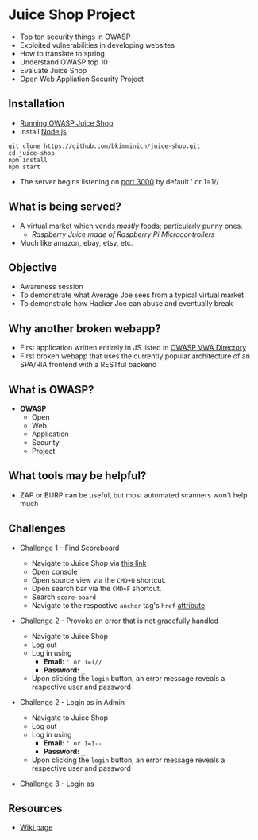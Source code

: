 # Juice Shop Project
* Top ten security things in OWASP
* Exploited vulnerabilities in developing websites
* How to translate to spring
* Understand OWASP top 10
* Evaluate Juice Shop
* Open Web Appliation Security Project

## Installation
* [Running OWASP Juice Shop](https://bkimminich.gitbooks.io/pwning-owasp-juice-shop/content/part1/running.html)
* Install [Node.js](http://nodejs.org/)

```
git clone https://github.com/bkimminich/juice-shop.git
cd juice-shop
npm install
npm start
```
* The server begins listening on [port 3000](localhost:3000) by default
' or 1=1//
## What is being served?
* A virtual market which vends _mostly_ foods; particularly punny ones.
	* _Raspberry Juice made of Raspberry Pi Microcontrollers_
* Much like amazon, ebay, etsy, etc.



## Objective
* Awareness session
* To demonstrate what Average Joe sees from a typical virtual market
* To demonstrate how Hacker Joe can abuse and eventually break



## Why another broken webapp?
* First application written entirely in JS listed in [OWASP VWA Directory](https://www.owasp.org/index.php/OWASP_Vulnerable_Web_Applications_Directory_Project)
* First broken webapp that uses the currently popular architecture of an SPA/RIA frontend with a RESTful backend

## What is OWASP?
* **OWASP**
	* Open
	* Web
	* Application
	* Security
	* Project

## What tools may be helpful?
* ZAP or BURP can be useful, but most automated scanners won't help much


## Challenges
* Challenge 1 - Find Scoreboard
	* Navigate to Juice Shop via [this link](localhost:3000)
	* Open console
	* Open source view via the `CMD+U` shortcut.
	* Open search bar via the `CMD+F` shortcut.
	* Search `score-board`
	* Navigate to the respective `anchor` tag's `href` [attribute](http://localhost:3000/#/score-board).

* Challenge 2 - Provoke an error that is not gracefully handled
	* Navigate to Juice Shop
	* Log out
	* Log in using
		* **Email:** `' or 1=1//`
		* **Password:** `_`
	* Upon clicking the `login` button, an error message reveals a respective user and password

* Challenge 2 - Login as in Admin
	* Navigate to Juice Shop
	* Log out
	* Log in using
		* **Email:** `' or 1=1--`
		* **Password:** `_`
	* Upon clicking the `login` button, an error message reveals a respective user and password
* Challenge 3 - Login as 



## Resources
* [Wiki page](https://www.owasp.org/index.php/OWASP_Juice_Shop_Project)
